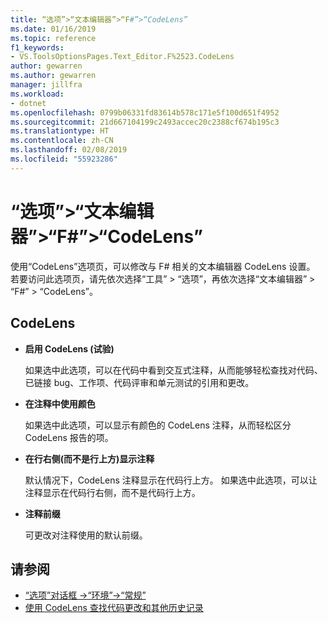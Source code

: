 ```yaml
---
title: “选项”>“文本编辑器”>“F#”>“CodeLens”
ms.date: 01/16/2019
ms.topic: reference
f1_keywords:
- VS.ToolsOptionsPages.Text_Editor.F%2523.CodeLens
author: gewarren
ms.author: gewarren
manager: jillfra
ms.workload:
- dotnet
ms.openlocfilehash: 0799b06331fd83614b578c171e5f100d651f4952
ms.sourcegitcommit: 21d667104199c2493accec20c2388cf674b195c3
ms.translationtype: HT
ms.contentlocale: zh-CN
ms.lasthandoff: 02/08/2019
ms.locfileid: "55923286"
---
```

# <a name="options-text-editor-f-codelens"></a>“选项”>“文本编辑器”>“F#”>“CodeLens”

使用“CodeLens”选项页，可以修改与 F# 相关的文本编辑器 CodeLens 设置。 若要访问此选项页，请先依次选择“工具” > “选项”，再依次选择“文本编辑器” > “F#” > “CodeLens”。

## <a name="codelens"></a>CodeLens

- **启用 CodeLens (试验)**

   如果选中此选项，可以在代码中看到交互式注释，从而能够轻松查找对代码、已链接 bug、工作项、代码评审和单元测试的引用和更改。

- **在注释中使用颜色**

   如果选中此选项，可以显示有颜色的 CodeLens 注释，从而轻松区分 CodeLens 报告的项。

- **在行右侧(而不是行上方)显示注释**

   默认情况下，CodeLens 注释显示在代码行上方。 如果选中此选项，可以让注释显示在代码行右侧，而不是代码行上方。

- **注释前缀**

   可更改对注释使用的默认前缀。

## <a name="see-also"></a>请参阅

- [“选项”对话框 ->“环境”->“常规”](../../ide/reference/general-environment-options-dialog-box.md)
- [使用 CodeLens 查找代码更改和其他历史记录](../../ide/find-code-changes-and-other-history-with-codelens.md)